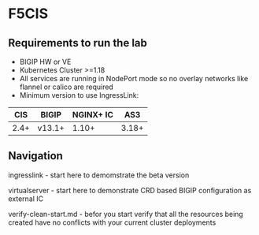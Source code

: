 # F5CIS

## Requirements to run the lab
- BIGIP HW or VE
- Kubernetes Cluster >=1.18
- All services are running in NodePort mode so no overlay networks like flannel or calico are required
- Minimum version to use IngressLink:

| CIS | BIGIP | NGINX+ IC | AS3 |
| ------ | ------ | ------ | ------ |
| 2.4+ | v13.1+ | 1.10+ | 3.18+ | 

## Navigation
ingresslink - start here to demomstrate the beta version

virtualserver - start here to demonstrate CRD based BIGIP configuration as external IC

verify-clean-start.md - befor you start verify that all the resources being created have no conflicts with your current cluster deployments